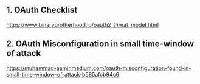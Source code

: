 
## 1. OAuth Checklist

https://www.binarybrotherhood.io/oauth2_threat_model.html


## 2. OAuth Misconfiguration in small time-window of attack
https://muhammad-aamir.medium.com/oauth-misconfiguration-found-in-small-time-window-of-attack-b585afcb94c6

